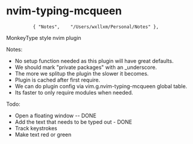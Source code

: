 # nvim-typing-mcqueen

              { "Notes",    "/Users/wxllxm/Personal/Notes" },

MonkeyType style nvim plugin

Notes:

- No setup function needed as this plugin will have great defaults.
- We should mark "private packages" with an \_underscore.
- The more we splitup the plugin the slower it becomes.
- Plugin is cached after first require.
- We can do plugin config via vim.g.nvim-typing-mcqueen global table.
- Its faster to only require modules when needed.

Todo:

- Open a floating window -- DONE
- Add the text that needs to be typed out - DONE
- Track keystrokes
- Make text red or green
